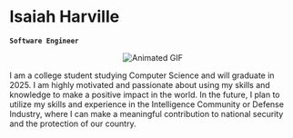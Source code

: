 # Isaiah Harville

**`Software Engineer`**

<div style="text-align: center;">
  <img src="https://media.giphy.com/media/v1.Y2lkPTc5MGI3NjExYWQ3MTc5MmFmMjY2YzUyMzhlYmYxY2E4MzI2NDFjODQwZDA4YjY2MSZjdD1z/RJtUWMayWLy0XY6Sxy/giphy.gif" alt="Animated GIF">
</div>

I am a college student studying Computer Science and will graduate in 2025. I am highly motivated and passionate about using my skills and knowledge to make a positive impact in the world. In the future, I plan to utilize my skills and experience in the Intelligence Community or Defense Industry, where I can make a meaningful contribution to national security and the protection of our country.
